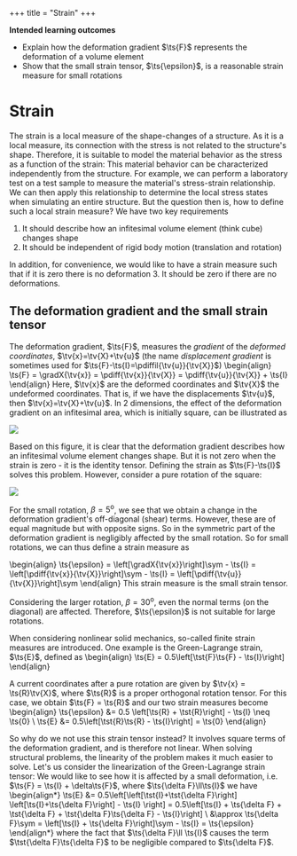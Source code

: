+++
 title = "Strain"
+++

**Intended learning outcomes**

* Explain how the deformation gradient $\ts{F}$ represents the deformation of a volume element
* Show that the small strain tensor, $\ts{\epsilon}$, is a reasonable strain measure for small rotations


# Strain
The strain is a local measure of the shape-changes of a structure. As it is a local measure, its connection with the stress is not related to the structure's shape. Therefore, it is suitable to model the material behavior as the stress as a function of the strain: This material behavior can be characterized independently from the structure. For example, we can perform a laboratory test on a test sample to measure the material's stress-strain relationship. We can then apply this relationship to determine the local stress states when simulating an entire structure. But the question then is, how to define such a local strain measure? We have two key requirements

1. It should describe how an infitesimal volume element (think cube) changes shape
2. It should be independent of rigid body motion (translation and rotation)

In addition, for convenience, we would like to have a strain measure such that if it is zero there is no deformation
3. It should be zero if there are no deformations. 


## The deformation gradient and the small strain tensor
The deformation gradient, $\ts{F}$, measures the *gradient* of the *deformed coordinates*, $\tv{x}=\tv{X}+\tv{u}$ (the name *displacement gradient* is sometimes used for $\ts{F}-\ts{I}=\pdiffil{\tv{u}}{\tv{X}}$)
\begin{align}
\ts{F} = \gradX{\tv{x}} = \pdiff{\tv{x}}{\tv{X}} = \pdiff{\tv{u}}{\tv{X}} + \ts{I}
\end{align}
Here, $\tv{x}$ are the deformed coordinates and $\tv{X}$ the undeformed coordinates. That is, if we have the displacements $\tv{u}$, then $\tv{x}=\tv{X}+\tv{u}$. In 2 dimensions, the effect of the deformation gradient on an infitesimal area, which is initially square, can be illustrated as

![](/assets/DeformationGradient.svg)

Based on this figure, it is clear that the deformation gradient describes how an infitesimal volume element changes shape. But it is not zero when the strain is zero - it is the identity tensor. Defining the strain as $\ts{F}-\ts{I}$ solves this problem. However, consider a pure rotation of the square:

![](/assets/DeformationGradientRotation.svg)

For the small rotation, $\beta=5^\mathrm{o}$, we see that we obtain a change in the deformation gradient's off-diagonal (shear) terms. However, these are of equal magnitude but with opposite signs. So in the symmetric part of the deformation gradient is negligibly affected by the small rotation. So for small rotations, we can thus define a strain measure as

\begin{align}
\ts{\epsilon} = \left[\gradX{\tv{x}}\right]\sym - \ts{I} = \left[\pdiff{\tv{x}}{\tv{X}}\right]\sym  - \ts{I} = \left[\pdiff{\tv{u}}{\tv{X}}\right]\sym
\end{align}
This strain measure is the small strain tensor. 

Considering the larger rotation, $\beta=30^\mathrm{o}$, even the normal terms (on the diagonal) are affected. Therefore, $\ts{\epsilon}$ is not suitable for large rotations. 

When considering nonlinear solid mechanics, so-called finite strain measures are introduced. One example is the Green-Lagrange strain, $\ts{E}$, defined as
\begin{align}
\ts{E} = 0.5\left[\tst{F}\ts{F} - \ts{I}\right]
\end{align}

A current coordinates after a pure rotation are given by $\tv{x} = \ts{R}\tv{X}$, where $\ts{R}$ is a proper orthogonal rotation tensor. For this case,  we obtain $\ts{F} = \ts{R}$ and our two strain measures become
\begin{align}
\ts{\epsilon} &= 0.5 \left[\ts{R} + \tst{R}\right] - \ts{I} \neq \ts{0} \\
\ts{E} &= 0.5\left[\tst{R}\ts{R} - \ts{I}\right] = \ts{0}
\end{align}

So why do we not use this strain tensor instead? 
It involves square terms of the deformation gradient, and is therefore not linear. 
When solving structural problems, the linearity of the problem makes it much easier to solve. 
Let's us consider the linearization of the Green-Lagrange strain tensor: 
We would like to see how it is affected by a small deformation, 
i.e. $\ts{F} = \ts{I} + \delta\ts{F}$, where $\ts{\delta F}\ll\ts{I}$ we have
\begin{align*}
\ts{E} &= 0.5\left[\left[\tst{I}+\tst{\delta F}\right] \left[\ts{I}+\ts{\delta F}\right] - \ts{I} \right] = 0.5\left[\ts{I} + \ts{\delta F} + \tst{\delta F} + \tst{\delta F}\ts{\delta F} - \ts{I}\right] \\
&\approx \ts{\delta F}\sym = \left[\ts{I} + \ts{\delta F}\right]\sym - \ts{I} = \ts{\epsilon}
\end{align*}
where the fact that $\ts{\delta F}\ll \ts{I}$ causes the term $\tst{\delta F}\ts{\delta F}$ 
to be negligible compared to $\ts{\delta F}$.